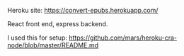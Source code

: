 Heroku site: https://convert-epubs.herokuapp.com/

React front end, express backend.

I used this for setup: https://github.com/mars/heroku-cra-node/blob/master/README.md